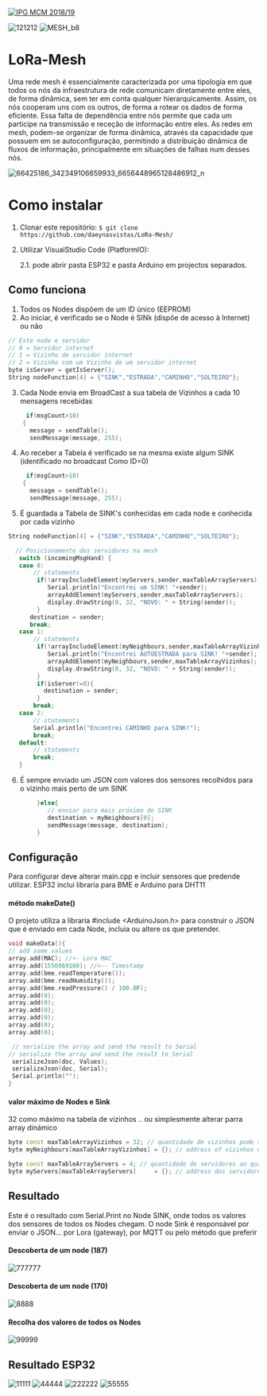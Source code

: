 <a href="http://mcm.ipg.pt"><img src="http://www.ipg.pt/website/imgs/logotipo_ipg.jpg" title="IPG(MCM)" alt="IPG MCM 2018/19"></a>


![121212](https://user-images.githubusercontent.com/2634610/61129937-74f4ab80-a4ad-11e9-88e8-814fa2e26bc2.png?v=4&s=200)
![MESH_b8](https://user-images.githubusercontent.com/2634610/61143102-379e1700-a4c9-11e9-8ffd-8e10c76f5f57.gif?v=4&s=200)



# LoRa-Mesh

Uma rede mesh é essencialmente caracterizada por uma tipologia em que todos os nós da infraestrutura de rede comunicam diretamente entre eles,  de forma dinâmica, sem ter em conta qualquer hierarquicamente. Assim, os nós cooperam uns com os outros, de forma a rotear os dados de forma eficiente. Essa falta de dependência entre nós permite que cada um participe na transmissão e receção de informação entre eles. 
As redes em mesh, podem-se organizar de forma dinâmica, através da capacidade que possuem em se autoconfiguração, permitindo a distribuição dinâmica de fluxos de informação, principalmente em situações de falhas num desses nós.


![66425186_342349106659933_6656448965128486912_n](https://user-images.githubusercontent.com/2634610/60983592-1a831000-a332-11e9-8a30-94f3efa8b5b1.png)

# Como instalar

1. Clonar este repositório:
    ``
      $ git clone https://github.com/daeynasvistas/LoRa-Mesh/
    ``
2. Utilizar VisualStudio Code (PlatformIO):

    2.1. pode abrir pasta ESP32 e pasta Arduino em projectos separados.         

## Como funciona

1. Todos os Nodes dispõem de um ID único (EEPROM)
2. Ao iniciar, é verificado se o Node é SINk (dispõe de acesso à Internet) ou não
```` C++
// Este node e servidor
// 0 = Servidor internet
// 1 = Vizinho de servidor internet
// 2 = Vizinho com um Vizinho de um servidor internet 
byte isServer = getIsServer();
String nodeFunction[4] = {"SINK","ESTRADA","CAMINHO","SOLTEIRO"};
````

3. Cada Node envia em BroadCast a sua tabela de Vizinhos a cada 10 mensagens recebidas
```` C++
     if(msgCount>10)
    {
      message = sendTable();
      sendMessage(message, 255);
```` 
4. Ao receber a Tabela é verificado se na mesma existe algum SINK (identificado no broadcast Como ID=0)
```` C++
     if(msgCount>10)
    {
      message = sendTable();
      sendMessage(message, 255);
```` 
5. É guardada a Tabela de SINK's conhecidas em cada node e conhecida por cada vizinho
```` C++
String nodeFunction[4] = {"SINK","ESTRADA","CAMINHO","SOLTEIRO"};
 ````
```` C++
  // Posicionamento dos servidores na mesh
   switch (incomingMsgHand) {
   case 0:
       // statements
        if(!arrayIncludeElement(myServers,sender,maxTableArrayServers)){
           Serial.println("Encontrei um SINK! "+sender);
           arrayAddElement(myServers,sender,maxTableArrayServers);
           display.drawString(0, 32, "NOVO: " + String(sender)); 
        }
      destination = sender;
      break;
   case 1:
       // statements
        if(!arrayIncludeElement(myNeighbours,sender,maxTableArrayVizinhos)){
           Serial.println("Encontrei AUTOESTRADA para SINK! "+sender);
           arrayAddElement(myNeighbours,sender,maxTableArrayVizinhos);
           display.drawString(0, 32, "NOVO: " + String(sender)); 
        }
        if(isServer!=0){
          destination = sender;
        }
       break;
   case 2:
       // statements
       Serial.println("Encontrei CAMINHO para SINK!");
       break;       
   default:
       // statements
       break;
   } 
```` 
   
6. É sempre enviado um JSON com valores dos sensores recolhidos para o vizinho mais perto de um SINK
```` C++
        }else{
           // enviar para mais próximo do SINK
           destination = myNeighbours[0];
           sendMessage(message, destination);
        }
```` 
## Configuração

Para configurar deve alterar main.cpp e incluir sensores que predende utilizar.
ESP32 inclui libraria para BME e Arduino para DHT11

#### método makeDate()
O projeto utiliza a libraria  #include <ArduinoJson.h> para construir o JSON que é enviado em cada Node, incluia ou altere os que pretender.

```` C++
void makeData(){
// add some values
array.add(MAC); //<- Lora MAC
array.add(1556969160); //<-- Timestamp
array.add(bme.readTemperature());
array.add(bme.readHumidity());
array.add(bme.readPressure() / 100.0F);
array.add(0);
array.add(0);
array.add(0);
array.add(0);
array.add(0);
array.add(0);

 // serialize the array and send the result to Serial
// serialize the array and send the result to Serial
 serializeJson(doc, Values);
 serializeJson(doc, Serial);
 Serial.println("");
}
```` 
 
#### valor máximo de Nodes e Sink
32 como máximo na tabela de vizinhos .. ou simplesmente alterar parra array dinámico

```` C++
byte const maxTableArrayVizinhos = 32; // quantidade de vizinhos pode ser aumentada conform memoria dispo
byte myNeighbours[maxTableArrayVizinhos] = {}; // address of vizinhos directos

byte const maxTableArrayServers = 4; // quantidade de servidores ao qual tenho acesso pode ser aumentada
byte myServers[maxTableArrayServers]     = {}; // address dos servidores que encontrei
```` 
    
## Resultado
Este é o resultado com Serial.Print no Node SINK, onde todos os valores dos sensores de todos os Nodes chegam. 
O node Sink é responsável por enviar o JSON... por Lora (gateway), por MQTT ou pelo método que preferir

#### Descoberta de um node (187)
![777777](https://user-images.githubusercontent.com/2634610/61075281-89836600-a411-11e9-86b7-f979d2ba8ab5.png)

#### Descoberta de um node (170)
![8888](https://user-images.githubusercontent.com/2634610/61075282-89836600-a411-11e9-9c52-c1d59b9e93ab.png)

#### Recolha dos valores de todos os Nodes
![99999](https://user-images.githubusercontent.com/2634610/61075280-89836600-a411-11e9-84ae-2b8dd8264a53.png)


## Resultado ESP32
![11111](https://user-images.githubusercontent.com/2634610/61074580-eed65780-a40f-11e9-9fa3-6fde67381412.png)
![44444](https://user-images.githubusercontent.com/2634610/61074581-eed65780-a40f-11e9-9940-dfcf29cd303c.png)
![222222](https://user-images.githubusercontent.com/2634610/61074582-eed65780-a40f-11e9-83aa-3f5635a4c156.png)
![55555](https://user-images.githubusercontent.com/2634610/61074779-673d1880-a410-11e9-966f-bb56eeb5b416.png)



